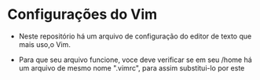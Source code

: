 Configurações do Vim
====================

* Neste repositório há um arquivo de configuração do editor de texto que mais uso,o Vim. 

* Para que seu arquivo funcione, voce deve verificar se em seu /home há um arquivo de mesmo nome ".vimrc", para assim substitui-lo por este
